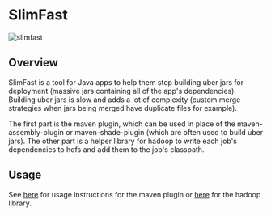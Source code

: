 # SlimFast

![slimfast](https://tremblyfitness.files.wordpress.com/2011/06/slim.jpg)

## Overview ##

SlimFast is a tool for Java apps to help them stop building uber jars for deployment (massive jars containing
all of the app's dependencies). Building uber jars is slow and adds a lot of complexity (custom merge strategies 
when jars being merged have duplicate files for example). 

The first part is the maven plugin, which can be used in place of the maven-assembly-plugin or maven-shade-plugin
(which are often used to build uber jars). The other part is a helper library for hadoop to write each job's dependencies
to hdfs and add them to the job's classpath.

## Usage ##

See [here](slimfast-plugin/README.md) for usage instructions for the maven plugin or [here](slimfast-hadoop/README.md) for the hadoop library.
